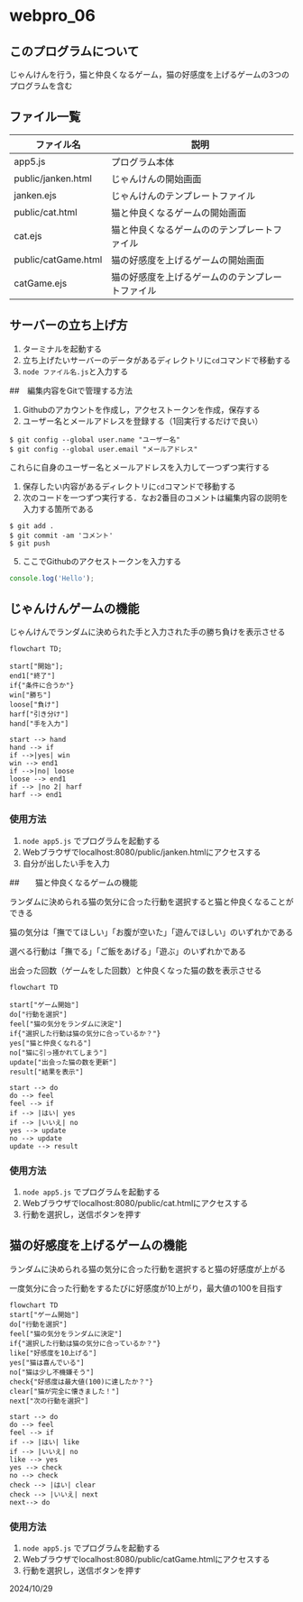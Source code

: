 # webpro_06
## このプログラムについて
じゃんけんを行う，猫と仲良くなるゲーム，猫の好感度を上げるゲームの3つのプログラムを含む
## ファイル一覧

ファイル名 | 説明
-|-
app5.js | プログラム本体
public/janken.html | じゃんけんの開始画面
janken.ejs | じゃんけんのテンプレートファイル
public/cat.html | 猫と仲良くなるゲームの開始画面
cat.ejs | 猫と仲良くなるゲームののテンプレートファイル
public/catGame.html | 猫の好感度を上げるゲームの開始画面
catGame.ejs | 猫の好感度を上げるゲームののテンプレートファイル

## サーバーの立ち上げ方
1. ターミナルを起動する
1. 立ち上げたいサーバーのデータがあるディレクトリに```cd```コマンドで移動する
1. ```node ファイル名.js```と入力する

##　編集内容をGitで管理する方法
1. Githubのアカウントを作成し，アクセストークンを作成，保存する
1. ユーザー名とメールアドレスを登録する（1回実行するだけで良い）
```
$ git config --global user.name "ユーザー名"
$ git config --global user.email "メールアドレス"
```
これらに自身のユーザー名とメールアドレスを入力して一つずつ実行する
1. 保存したい内容があるディレクトリに```cd```コマンドで移動する
1. 次のコードを一つずつ実行する．なお2番目のコメントは編集内容の説明を入力する箇所である
```
$ git add .
$ git commit -am 'コメント'
$ git push
```
5. ここでGithubのアクセストークンを入力する


```javascript
console.log('Hello');
```
## じゃんけんゲームの機能

じゃんけんでランダムに決められた手と入力された手の勝ち負けを表示させる

```mermaid
flowchart TD;

start["開始"];
end1["終了"]
if{"条件に合うか"}
win["勝ち"]
loose["負け"]
harf["引き分け"]
hand["手を入力"]

start --> hand
hand --> if
if -->|yes| win
win --> end1
if -->|no| loose
loose --> end1
if --> |no 2| harf
harf --> end1
```

### 使用方法
1. ```node app5.js``` でプログラムを起動する
1. Webブラウザでlocalhost:8080/public/janken.htmlにアクセスする
1. 自分が出したい手を入力



##　　猫と仲良くなるゲームの機能

ランダムに決められる猫の気分に合った行動を選択すると猫と仲良くなることができる

猫の気分は「撫でてほしい」「お腹が空いた」「遊んでほしい」のいずれかである

選べる行動は「撫でる」「ご飯をあげる」「遊ぶ」のいずれかである

出会った回数（ゲームをした回数）と仲良くなった猫の数を表示させる

```mermaid
flowchart TD

start["ゲーム開始"]
do["行動を選択"]
feel["猫の気分をランダムに決定"]
if{"選択した行動は猫の気分に合っているか？"}
yes["猫と仲良くなれる"]
no["猫に引っ掻かれてしまう"]
update["出会った猫の数を更新"]
result["結果を表示"]

start --> do
do --> feel
feel --> if
if --> |はい| yes
if --> |いいえ| no
yes --> update
no --> update
update --> result

```

### 使用方法
1. ```node app5.js``` でプログラムを起動する
1. Webブラウザでlocalhost:8080/public/cat.htmlにアクセスする
1. 行動を選択し，送信ボタンを押す


## 猫の好感度を上げるゲームの機能

ランダムに決められる猫の気分に合った行動を選択すると猫の好感度が上がる

一度気分に合った行動をするたびに好感度が10上がり，最大値の100を目指す


```mermaid
flowchart TD
start["ゲーム開始"]
do["行動を選択"]
feel["猫の気分をランダムに決定"]
if{"選択した行動は猫の気分に合っているか？"}
like["好感度を10上げる"]
yes["猫は喜んでいる"]
no["猫は少し不機嫌そう"]
check{"好感度は最大値(100)に達したか？"}
clear["猫が完全に懐きました！"]
next["次の行動を選択"]

start --> do
do --> feel
feel --> if
if --> |はい| like
if --> |いいえ| no
like --> yes
yes --> check
no --> check
check --> |はい| clear
check --> |いいえ| next
next--> do
```
### 使用方法
1. ```node app5.js``` でプログラムを起動する
1. Webブラウザでlocalhost:8080/public/catGame.htmlにアクセスする
1. 行動を選択し，送信ボタンを押す



2024/10/29
